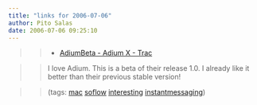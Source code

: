 ```yaml
---
title: "links for 2006-07-06"
author: Pito Salas
date: 2006-07-06 09:25:10
---
```


>>

>>   * [AdiumBeta - Adium X - Trac](<http://trac.adiumx.com/wiki/AdiumBeta>)

>>

>> I love Adium. This is a beta of their release 1.0. I already like it better
than their previous stable version!

>>

>> (tags: [mac](<http://del.icio.us/pitosalas/mac>)
[soflow](<http://del.icio.us/pitosalas/soflow>)
[interesting](<http://del.icio.us/pitosalas/interesting>)
[instantmessaging](<http://del.icio.us/pitosalas/instantmessaging>))

>>

>>



